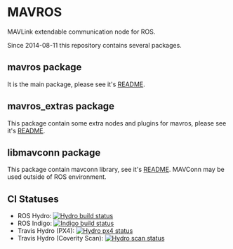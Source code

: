 MAVROS
======

MAVLink extendable communication node for ROS.

Since 2014-08-11 this repository contains several packages.


mavros package
--------------

It is the main package, please see it's [README][mrrm].


mavros\_extras package
----------------------

This package contain some extra nodes and plugins for mavros, please see it's [README][exrm].


libmavconn package
------------------

This package contain mavconn library, see it's [README][libmc].
MAVConn may be used outside of ROS environment.


CI Statuses
-----------

  - ROS Hydro: [![Hydro build status](http://jenkins.ros.org/buildStatus/icon?job=devel-hydro-mavros)](http://jenkins.ros.org/job/devel-hydro-mavros/)
  - ROS Indigo: [![Indigo build status](http://jenkins.ros.org/buildStatus/icon?job=devel-indigo-mavros)](http://jenkins.ros.org/job/devel-indigo-mavros/)
  - Travis Hydro (PX4): [![Hydro px4 status](https://travis-ci.org/mavlink/mavros.svg?branch=master)](https://travis-ci.org/mavlink/mavros)
  - Travis Hydro (Coverity Scan): [![Hydro scan status](https://travis-ci.org/mavlink/mavros.svg?branch=coverity_scan)](https://travis-ci.org/mavlink/mavros)


[mrrm]: https://github.com/mavlink/mavros/blob/master/mavros/README.md
[exrm]: https://github.com/mavlink/mavros/blob/master/mavros_extras/README.md
[libmc]: https://github.com/mavlink/mavros/blob/master/libmavconn/README.md
